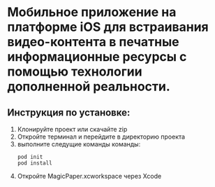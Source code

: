 # Мобильное приложение на платформе iOS для встраивания видео-контента в печатные информационные ресурсы с помощью технологии дополненной реальности.

## Инструкция по установке:
1) Клонируйте проект или скачайте zip
2) Откройте терминал и перейдите в директорию проекта
3) выполните следущие команды команды:
    ```
    pod init
    pod install
    ```
4) Откройте MagicPaper.xcworkspace через Xcode
